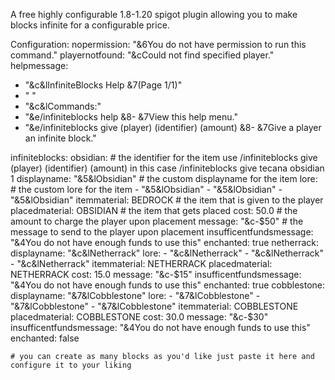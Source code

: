 A free highly configurable 1.8-1.20 spigot plugin allowing you to make blocks infinite for a configurable price.

Configuration:
nopermission: "&6You do not have permission to run this command."
playernotfound: "&cCould not find specified player."
helpmessage:
  - "&c&lInfiniteBlocks Help &7(Page 1/1)"
  - " "
  - "&c&lCommands:"
  - "&e/infiniteblocks help &8- &7View this help menu."
  - "&e/infiniteblocks give (player) (identifier) (amount) &8- &7Give a player an infinite block."

infiniteblocks:
  obsidian: # the identifier for the item use /infiniteblocks give (player) (identifier) (amount) in this case /infiniteblocks give tecana obsidian 1
    displayname: "&5&lObsidian" # the custom displayname for the item
    lore: # the custom lore for the item
      - "&5&lObsidian"
      - "&5&lObsidian"
      - "&5&lObsidian"
    itemmaterial: BEDROCK # the item that is given to the player
    placedmaterial: OBSIDIAN # the item that gets placed
    cost: 50.0 # the amount to charge the player upon placement
    message: "&c-$50" # the message to send to the player upon placement
    insufficentfundsmessage: "&4You do not have enough funds to use this"
    enchanted: true
  netherrack:
    displayname: "&c&lNetherrack"
    lore:
      - "&c&lNetherrack"
      - "&c&lNetherrack"
      - "&c&lNetherrack"
    itemmaterial: NETHERRACK
    placedmaterial: NETHERRACK
    cost: 15.0
    message: "&c-$15"
    insufficentfundsmessage: "&4You do not have enough funds to use this"
    enchanted: true
  cobblestone:
    displayname: "&7&lCobblestone"
    lore:
      - "&7&lCobblestone"
      - "&7&lCobblestone"
      - "&7&lCobblestone"
    itemmaterial: COBBLESTONE
    placedmaterial: COBBLESTONE
    cost: 30.0
    message: "&c-$30"
    insufficentfundsmessage: "&4You do not have enough funds to use this"
    enchanted: false

    # you can create as many blocks as you'd like just paste it here and configure it to your liking
